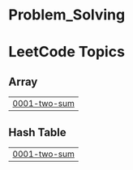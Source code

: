 # Problem_Solving
<!---LeetCode Topics Start-->
# LeetCode Topics
## Array
|  |
| ------- |
| [0001-two-sum](https://github.com/YomnaIbrahim4/Problem_Solving/tree/master/0001-two-sum) |
## Hash Table
|  |
| ------- |
| [0001-two-sum](https://github.com/YomnaIbrahim4/Problem_Solving/tree/master/0001-two-sum) |
<!---LeetCode Topics End-->